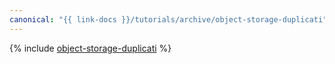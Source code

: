 ```yaml
---
canonical: "{{ link-docs }}/tutorials/archive/object-storage-duplicati"
---
```


{% include [object-storage-duplicati](../../_tutorials/archive/object-storage-duplicati.md) %}
